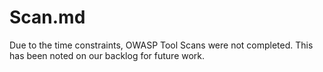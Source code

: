 # Scan.md

Due to the time constraints, OWASP Tool Scans were not completed. This has been noted on our backlog for future work.

